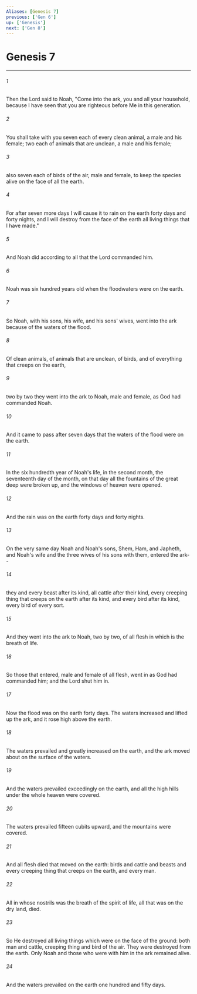 ```yaml
---
Aliases: [Genesis 7]
previous: ['Gen 6']
up: ['Genesis']
next: ['Gen 8']
---
```

# Genesis 7

***


###### 1 
Then the Lord said to Noah, "Come into the ark, you and all your household, because I have seen that you are righteous before Me in this generation. 

###### 2 
You shall take with you seven each of every clean animal, a male and his female; two each of animals that are unclean, a male and his female; 

###### 3 
also seven each of birds of the air, male and female, to keep the species alive on the face of all the earth. 

###### 4 
For after seven more days I will cause it to rain on the earth forty days and forty nights, and I will destroy from the face of the earth all living things that I have made." 

###### 5 
And Noah did according to all that the Lord commanded him. 

###### 6 
Noah was six hundred years old when the floodwaters were on the earth. 

###### 7 
So Noah, with his sons, his wife, and his sons' wives, went into the ark because of the waters of the flood. 

###### 8 
Of clean animals, of animals that are unclean, of birds, and of everything that creeps on the earth, 

###### 9 
two by two they went into the ark to Noah, male and female, as God had commanded Noah. 

###### 10 
And it came to pass after seven days that the waters of the flood were on the earth. 

###### 11 
In the six hundredth year of Noah's life, in the second month, the seventeenth day of the month, on that day all the fountains of the great deep were broken up, and the windows of heaven were opened. 

###### 12 
And the rain was on the earth forty days and forty nights. 

###### 13 
On the very same day Noah and Noah's sons, Shem, Ham, and Japheth, and Noah's wife and the three wives of his sons with them, entered the ark-- 

###### 14 
they and every beast after its kind, all cattle after their kind, every creeping thing that creeps on the earth after its kind, and every bird after its kind, every bird of every sort. 

###### 15 
And they went into the ark to Noah, two by two, of all flesh in which is the breath of life. 

###### 16 
So those that entered, male and female of all flesh, went in as God had commanded him; and the Lord shut him in. 

###### 17 
Now the flood was on the earth forty days. The waters increased and lifted up the ark, and it rose high above the earth. 

###### 18 
The waters prevailed and greatly increased on the earth, and the ark moved about on the surface of the waters. 

###### 19 
And the waters prevailed exceedingly on the earth, and all the high hills under the whole heaven were covered. 

###### 20 
The waters prevailed fifteen cubits upward, and the mountains were covered. 

###### 21 
And all flesh died that moved on the earth: birds and cattle and beasts and every creeping thing that creeps on the earth, and every man. 

###### 22 
All in whose nostrils was the breath of the spirit of life, all that was on the dry land, died. 

###### 23 
So He destroyed all living things which were on the face of the ground: both man and cattle, creeping thing and bird of the air. They were destroyed from the earth. Only Noah and those who were with him in the ark remained alive. 

###### 24 
And the waters prevailed on the earth one hundred and fifty days.

